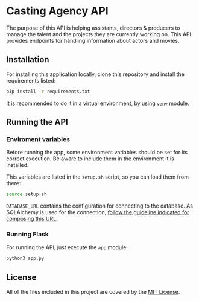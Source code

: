 # Casting Agency API

The purpose of this API is helping assistants, directors & producers to manage
the talent and the projects they are currently working on. This API provides
endpoints for handling information about actors and movies.


## Installation
For installing this application locally, clone this repository and install 
the requirements listed:

```bash
pip install -r requirements.txt
```
It is recommended to do it in a virtual environment, 
[by using `venv` module](https://packaging.python.org/guides/installing-using-pip-and-virtual-environments/).


## Running the API

### Enviroment variables
Before running the app, some environment variables should be set for
its correct execution. Be aware to include them in the environment it is
installed.

This variables are listed in the `setup.sh` script, so you can load them
from there:

```bash
source setup.sh
```

`DATABASE_URL` contains the configuration for connecting to the database.
As SQLAlchemy is used for the connection,
[follow the guideline indicated for composing this URL](https://docs.sqlalchemy.org/en/latest/core/engines.html?highlight=create_engine#database-urls).

### Running Flask
For running the API, just execute the `app` module:

```bash
python3 app.py
```

## License
All of the files included in this project are covered by the 
[MIT License](https://github.com/diegoehg/casting-agency-api/blob/main/LICENSE).
